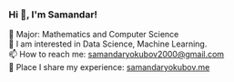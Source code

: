 ### Hi 👋, I'm Samandar!

📖 Major: Mathematics and Computer Science  
👀 I am interested in Data Science, Machine Learning.   
📫 How to reach me: samandaryokubov2000@gmail.com  
📝 Place I share my experience: [samandaryokubov.me](http://samandaryokubov.me/)


<!--
**SamandarYokubov/SamandarYokubov** is a ✨ _special_ ✨ repository because its `README.md` (this file) appears on your GitHub profile.

Here are some ideas to get you started:

- 🔭 I’m currently working on ...
- 🌱 I’m currently learning ...
- 👯 I’m looking to collaborate on ...
- 🤔 I’m looking for help with ...
- 💬 Ask me about ...
- 📫 How to reach me: ...
- 😄 Pronouns: ...
- ⚡ Fun fact: ...
-->
